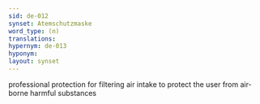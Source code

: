 ```yaml
---
sid: de-012
synset: Atemschutzmaske
word_type: (n)
translations: 
hypernym: de-013
hyponym: 
layout: synset
---
```

professional protection for filtering air intake to protect the user from air-borne harmful substances